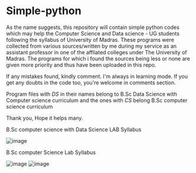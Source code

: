 # Simple-python
As the name suggests, this repository will contain simple python codes which may help the Computer Science and Data science - UG students
following the syllabus of University of Madras.
These programs were collected from various sources/written by me during my service as an assistant professor in one of the affliated colleges under 
The University of Madras.
The programs for which i found the sources being less or none are given more priority and thus have been uploaded in this repo.

If any mistakes found, kindly comment. I'm always in learning mode.
If you get any doubts in the code too, you're welcome in comments section.

Program files with _DS_ in their names belong to B.Sc Data Science with Computer science curriculum
and the ones with _CS_ belong B.Sc computer science curriculum

Thank you,
Hope it helps many.

B.Sc computer science with Data Science LAB Syllabus

![image](https://user-images.githubusercontent.com/90140795/189164178-05c70b9c-5bc2-44bf-a0b1-e2bc2fa2df59.png)

B.Sc computer Science Lab Syllabus

![image](https://user-images.githubusercontent.com/90140795/189165573-cfe54601-dc93-432b-935b-8ec48122fc93.png)
![image](https://user-images.githubusercontent.com/90140795/189165624-0c659b77-4c8f-4d9e-b763-8cac35a6220d.png)


